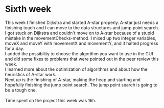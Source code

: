 # Sixth week 

This week I finished Dijkstra and started A-star properly. A-star just needs a finishing touch and I can move to the data structures and jump point search. 
I got stuck on Dijkstra and couldn't move on to A-star because of a stupid mistake in the movementChecks-method. I mixed up two integer variables, moveX and moveY with movementX and movementY, and it halted progress for a day. 
</br>
I added the possibility to choose the algorithm you want to use in the GUI and did some fixes to problems that were pointed out in the peer review this week. 
</br>
I learned more about the optimization of algorithms and about how the heuristics of A-star work. 
</br>
Next up is the finishing of A-star, making the heap and starting and hopefully finishing the jump point search. The jump point search is going to be a tough one. 
</br> </br> 
Time spent on the project this week was 16h. 
